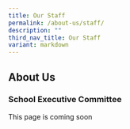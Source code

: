 ```yaml
---
title: Our Staff
permalink: /about-us/staff/
description: ""
third_nav_title: Our Staff
variant: markdown
---
```

## About&nbsp;Us

### School Executive Committee

This page is coming soon 